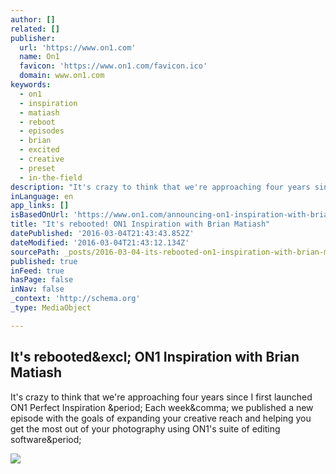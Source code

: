 ```yaml
---
author: []
related: []
publisher:
  url: 'https://www.on1.com'
  name: On1
  favicon: 'https://www.on1.com/favicon.ico'
  domain: www.on1.com
keywords:
  - on1
  - inspiration
  - matiash
  - reboot
  - episodes
  - brian
  - excited
  - creative
  - preset
  - in-the-field
description: "It's crazy to think that we're approaching four years since I first launched ON1 Perfect Inspiration . Each week, we published a new episode with the goals of expanding your creative reach and helping you get the most out of your photography using ON1's suite of editing software."
inLanguage: en
app_links: []
isBasedOnUrl: 'https://www.on1.com/announcing-on1-inspiration-with-brian-matiash/?utm_campaign=Engage_2016-03-04&utm_source=PlusOwn&utm_medium=email'
title: "It's rebooted! ON1 Inspiration with Brian Matiash"
datePublished: '2016-03-04T21:43:43.852Z'
dateModified: '2016-03-04T21:43:12.134Z'
sourcePath: _posts/2016-03-04-its-rebooted-on1-inspiration-with-brian-matiash.md
published: true
inFeed: true
hasPage: false
inNav: false
_context: 'http://schema.org'
_type: MediaObject

---
```

<article style=""><h1>It's rebooted&amp;excl; ON1 Inspiration with Brian Matiash</h1><p>It's crazy to think that we're approaching four years since I first launched ON1 Perfect Inspiration &amp;period; Each week&amp;comma; we published a new episode with the goals of expanding your creative reach and helping you get the most out of your photography using ON1's suite of editing software&amp;period;</p><img src="https://www.on1.com/s3-images/wp-content/uploads/2016/03/2016-Headshot-Square-300x300.jpg" /></article>